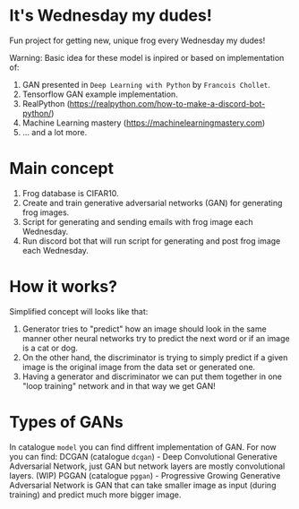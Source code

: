 # It's Wednesday my dudes!
Fun project for getting new, unique frog every Wednesday my dudes!

Warning: Basic idea for these model is inpired or based on implementation of:
1. GAN presented in `Deep Learning with Python` by `Francois Chollet`.
2. Tensorflow GAN example implementation.
3. RealPython (https://realpython.com/how-to-make-a-discord-bot-python/)
4. Machine Learning mastery (https://machinelearningmastery.com)
5. ... and a lot more.

# Main concept
1. Frog database is CIFAR10.
2. Create and train generative adversarial networks (GAN) for generating frog images.
3. Script for generating and sending emails with frog image each Wednesday.
4. Run discord bot that will run script for generating and post frog image each Wednesday.

# How it works?
Simplified concept will looks like that:
1. Generator tries to "predict" how an image should look in the same manner other neural networks try to predict the next word or if an image is a cat or dog. 
2. On the other hand, the discriminator is trying to simply predict if a given image is the original image from the data set or generated one.
3. Having a generator and discriminator we can put them together in one "loop training" network and in that way we get GAN!

# Types of GANs 
In catalogue `model` you can find diffrent implementation of GAN. For now you can find:
DCGAN (catalogue `dcgan`) - Deep Convolutional Generative Adversarial Network, just GAN but network layers are mostly convolutional layers.
(WIP) PGGAN (catalogue `pggan`) - Progressive Growing Generative Adversarial Network is GAN that can take smaller image as input (during training) and predict much more bigger image.

